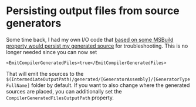 # Persisting output files from source generators

Some time back, I had my own I/O code that [based on some MSBuild property would persist my generated source](https://github.com/kzu/ThisAssembly/commit/65d43b2f6) for troubleshooting. This is no longer needed since you can now set 

```markup
<EmitCompilerGeneratedFiles>true</EmitCompilerGeneratedFiles>
```

That will emit the sources to the `$(IntermediateOutputPath)/generated/[GeneratorAssembly]/[GeneratorTypeFullName]` folder by default. If you want to also change where the generated sources are placed, you can additionally set the `CompilerGeneratedFilesOutputPath` property.




